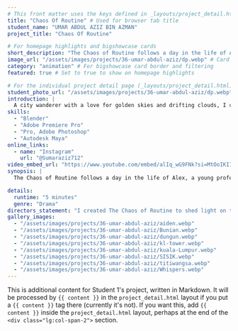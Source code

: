 ```yaml
---
# This front matter uses the keys defined in _layouts/project_detail.html
title: "Chaos Of Routine" # Used for browser tab title
student_name: "UMAR ABDUL AZIZ BIN AZMAN"
project_title: "Chaos Of Routine"

# For homepage highlights and bigshowcase cards
short_description: "The Chaos of Routine follows a day in the life of Alex, a young professional burdened by the demands of caregiving and the pressures of a fast-paced career."
image_url: "/assets/images/projects/36-umar-abdul-aziz/dp.webp" # Card image
category: "animation" # For bigshowcase card border and filtering
featured: true # Set to true to show on homepage highlights

# For the individual project detail page (_layouts/project_detail.html)
student_photo_url: "/assets/images/projects/36-umar-abdul-aziz/dp.webp"
introduction: |
  A city wanderer with a love for golden skies and drifting clouds, I capture quiet moments through my lens. When I’m not photographing sunsets, I’m experimenting with new recipes from the internet and enjoying quality time with family and friends—finding joy in everyday life and shared meals.
skills:
  - "Blender"
  - "Adobe Premiere Pro"
  - "Pro, Adobe Photoshop"
  - "Autodesk Maya"
online_links:
  - name: "Instagram"
    url: "@Sumaraziz712"
video_embed_url: "https://www.youtube.com/embed/alIq_wG9FNk?si=MtOoIKIImIkR8djl"
synopsis: |
  The Chaos of Routine follows a day in the life of Alex, a young professional burdened by the demands of caregiving and the pressures of a fast-paced career. Set in a cramped, cluttered apartment, the film captures the frantic rhythm of his morning as he scrambles to meet work obligations while caring for his aging father. Alex navigates the delicate balance between responsibility and personal sacrifice. As the chaos unfolds, quiet moments reveal the weight of grief, memory, and unspoken emotion lingering in the household. Through subtle visual cues and emotional tension, the film explores the strain of routine and the quiet resilience of those who endure it.

details:
  runtime: "5 minutes"
  genre: "Drama"
directors_statement: "I created The Chaos of Routine to shed light on the unseen struggles of balancing personal ambition with caregiving responsibilities. This story reflects the quiet chaos many face behind closed doors—grief, duty, and love wrapped in everyday moments. Through animation, I wanted to capture the emotional weight of routine and the resilience it takes to keep going."
gallery_images:
  - "/assets/images/projects/36-umar-abdul-aziz/aiden.webp"
  - "/assets/images/projects/36-umar-abdul-aziz/Bunian.webp"
  - "/assets/images/projects/36-umar-abdul-aziz/dungun.webp"
  - "/assets/images/projects/36-umar-abdul-aziz/kl-tower.webp"
  - "/assets/images/projects/36-umar-abdul-aziz/kuala-Lumpur.webp"
  - "/assets/images/projects/36-umar-abdul-aziz/SISIK.webp"
  - "/assets/images/projects/36-umar-abdul-aziz/titiwangsa.webp"
  - "/assets/images/projects/36-umar-abdul-aziz/Whispers.webp"
---
```

<!-- You can add more content here in Markdown if needed, it will appear after the gallery -->
This is additional content for Student 1's project, written in Markdown.
It will be processed by `{{ content }}` in the `project_detail.html` layout if you put a `{{ content }}` tag there (currently it's not).
If you want this, add `{{ content }}` inside the `project_detail.html` layout, perhaps at the end of the `<div class="lg:col-span-2">` section.